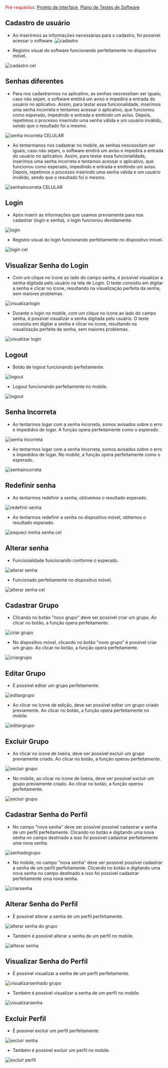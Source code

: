 <span style="color:red">Pré-requisitos: <a href="3-Projeto de Interface.md"> Projeto de Interface</a></span>, <a href="8-Plano de Testes de Software.md"> Plano de Testes de Software</a>

## Cadastro de usuário
- Ao inserirmos as informações necessárias para o cadastro, foi possível acessar o software.
![cadastro](https://github.com/ICEI-PUC-Minas-PMV-ADS/pmv-ads-2023-1-e2-proj-int-t6-rocypt/assets/111783703/f5baa1fe-0120-4cbd-949a-329e91ebd256)


- Registro visual do software funcionando perfeitamente no dispositivo móvel.

![cadastro cel](https://user-images.githubusercontent.com/111783703/236650824-16b52cc8-9a5a-417c-98b3-f0b97255eb76.gif)

## Senhas diferentes
- Para nos cadastrarmos no aplicativo, as senhas nescessitam ser iguais; caso não sejam, o software emitirá um aviso e impedirá a entrada do usuário no aplicativo. Assim, para testar essa funcionalidade, inserimos uma senha incorreta e tentamos acessar o aplicativo, que funcionou como esperado, impedindo e entrada e emitindo um aviso. Depois, repetimos o processo inserindo uma senha válida e um usuário inválido, sendo que o resultado foi o mesmo.

![senha incorreta CELULAR](https://github.com/ICEI-PUC-Minas-PMV-ADS/pmv-ads-2023-1-e2-proj-int-t6-rocypt/assets/111783703/a7b39b07-60ac-44f5-b339-a85b51b627ae)


- Ao tentarmanos nos cadastrar no mobile, as senhas nescessitam ser iguais; caso não sejam, o software emitirá um aviso e impedirá a entrada do usuário no aplicativo. Assim, para testar essa funcionalidade, inserimos uma senha incorreta e tentamos acessar o aplicativo, que funcionou como esperado, impedindo e entrada e emitindo um aviso. Depois, repetimos o processo inserindo uma senha válida e um usuário inválido, sendo que o resultado foi o mesmo.

 ![senhaincorreta CELULAR](https://github.com/ICEI-PUC-Minas-PMV-ADS/pmv-ads-2023-1-e2-proj-int-t6-rocypt/assets/111783703/9f9daca2-077e-46f9-aa1c-b9c1d4800a75)
 

## Login
- Após inserir as informações que usamos previamente para nos cadastrar (login e senha), o login funcionou devidamente.

![login](https://github.com/ICEI-PUC-Minas-PMV-ADS/pmv-ads-2023-1-e2-proj-int-t6-rocypt/assets/111783703/a50a49a0-b45a-4f53-a622-c77c4cadedd3)

- Registro visual do login funcionando perfeitamente no dispositivo móvel.

![login cel](https://user-images.githubusercontent.com/111783703/236650735-e71ddda1-6447-45ea-9645-feff4402471e.gif)

## Visualizar Senha do Login
- Com um clique no ícone ao lado do campo senha, é possível visualizar a senha digitada pelo usuário na tela de Login. O teste consistiu em digitar a senha e clicar no ícone, resultando na visualização perfeita da senha, sem maiores problemas.

![visualizarlogin](https://github.com/ICEI-PUC-Minas-PMV-ADS/pmv-ads-2023-1-e2-proj-int-t6-rocypt/assets/111783703/9ca79266-eff3-4aba-854a-c2a5de7c3bc1)

- Durante o login no mobile, com um clique no ícone ao lado do campo senha, é possível visualizar a senha digitada pelo usuário. O teste consistiu em digitar a senha e clicar no ícone, resultando na visualização perfeita da senha, sem maiores problemas.

![visualizar login](https://github.com/ICEI-PUC-Minas-PMV-ADS/pmv-ads-2023-1-e2-proj-int-t6-rocypt/assets/111783703/fb7c67ee-bcb6-4ffe-83e6-449788be0461)

## Logout
- Botão de logout funcionando perfeitamente.
  
![logout](https://github.com/ICEI-PUC-Minas-PMV-ADS/pmv-ads-2023-1-e2-proj-int-t6-rocypt/assets/111783703/201de60c-2491-4c45-be90-9f7e5f2cbda3)

- Logout funcionando perfeitamente no mobile.

![logout](https://github.com/ICEI-PUC-Minas-PMV-ADS/pmv-ads-2023-1-e2-proj-int-t6-rocypt/assets/111783703/39214a0a-06af-40b9-8210-5f9eba7036ee)


## Senha Incorreta
- Ao tentarmos logar com a senha incorreta, somos avisados sobre o erro e impedidos de logar. A função opera perfeitamente como o esperado.

![senha incorreta](https://github.com/ICEI-PUC-Minas-PMV-ADS/pmv-ads-2023-1-e2-proj-int-t6-rocypt/assets/111783703/bff2fd07-2fa3-4cd4-b2b2-95c406e3d341)

- Ao tentarmos logar com a senha incorreta, somos avisados sobre o erro e impedidos de logar. No mobile, a função opera perfeitamente como o esperado.

![senhaincorreta](https://github.com/ICEI-PUC-Minas-PMV-ADS/pmv-ads-2023-1-e2-proj-int-t6-rocypt/assets/111783703/4c674adf-d7f6-4575-b44d-caf713c9362d)

## Redefinir senha 
- Ao tentarmos redefinir a senha, obtivemos o resultado esperado.

![redefinir senha](https://user-images.githubusercontent.com/111783703/236650069-a02928ed-43ba-4ce0-a7cc-9a95e1a2686e.gif)

-  Ao tentarmos redefinir a senha no dispositivo móvel, obtiemos o resultado esperado.

![esqueci minha senha cel](https://user-images.githubusercontent.com/111783703/236650953-e472865e-234c-40eb-a5e9-3593a5f49a79.gif)


## Alterar senha
- Funcionalidade funcionando conforme o esperado.

![alterar senha](https://user-images.githubusercontent.com/111783703/236650417-1bc6d53f-6402-43e9-b8b3-b556103fe78b.gif)

- Funcionado perfeitamente no dispositivo móvel.

![alterar senha cel](https://user-images.githubusercontent.com/111783703/236650876-505f39eb-06eb-43d2-9f8a-e2e1813c5112.gif)

## Cadastrar Grupo
- Clicando no botão "novo grupo" deve ser possível criar um grupo. Ao clicar no botão, a função opera perfeitamente.
  
![criar grupo](https://github.com/ICEI-PUC-Minas-PMV-ADS/pmv-ads-2023-1-e2-proj-int-t6-rocypt/assets/111783703/2ad74c16-9310-40ea-bdfa-b58c79e8e046)

- No dispositivo móvel, clicando no botão "novo grupo" é possível criar um grupo. Ao clicar no botão, a função opera perfeitamente.

![criargrupo](https://github.com/ICEI-PUC-Minas-PMV-ADS/pmv-ads-2023-1-e2-proj-int-t6-rocypt/assets/111783703/bd169539-da6e-4924-88ab-e562de1d1b5d)


## Editar Grupo
- É possível editar um grupo perfeitamente.

 ![editargrupo](https://github.com/ICEI-PUC-Minas-PMV-ADS/pmv-ads-2023-1-e2-proj-int-t6-rocypt/assets/111783703/a5886ba5-98eb-46ac-ab23-5c77c87b51dd)

- Ao clicar no ícone de edição, deve ser possível editar um grupo criado previamente. Ao clicar no botão, a função opera perfeitamente no mobile.

![editargrupo](https://github.com/ICEI-PUC-Minas-PMV-ADS/pmv-ads-2023-1-e2-proj-int-t6-rocypt/assets/111783703/9ead626d-34eb-4427-b562-456df01bbd0e)

 
## Excluir Grupo
- Ao clicar no ícone de lixeira, deve ser possível excluir um grupo previamente criado. Ao clicar no botão, a função operou perfeitamente.

![excluir grupo](https://github.com/ICEI-PUC-Minas-PMV-ADS/pmv-ads-2023-1-e2-proj-int-t6-rocypt/assets/111783703/6f5ce740-c0e0-49d7-aeed-81454f3da813)

- No mobile, ao clicar no ícone de lixeira, deve ser possível excluir um grupo previamente criado. Ao clicar no botão, a função operou perfeitamente.

![excluir grupo](https://github.com/ICEI-PUC-Minas-PMV-ADS/pmv-ads-2023-1-e2-proj-int-t6-rocypt/assets/111783703/9d3ef468-2763-4f58-8591-f0fdece4b26f)
 

## Cadastrar Senha do Perfil
- No campo "nova senha" deve ser possível possível cadastrar a senha de um perfil perfeitamente. Clicando no botão e digitando uma nova senha no campo destinado a isso foi possível cadastrar perfeitamente uma nova senha.
  
![senhadogrupo](https://github.com/ICEI-PUC-Minas-PMV-ADS/pmv-ads-2023-1-e2-proj-int-t6-rocypt/assets/111783703/fb04ebbd-1c79-4ec3-84a9-3deaf8656f6a)

- No mobile, no campo "nova senha" deve ser possível possível cadastrar a senha de um perfil perfeitamente. Clicando no botão e digitando uma nova senha no campo destinado a isso foi possível cadastrar perfeitamente uma nova senha.

![criarsenha](https://github.com/ICEI-PUC-Minas-PMV-ADS/pmv-ads-2023-1-e2-proj-int-t6-rocypt/assets/111783703/13d522e4-d48b-4c64-be2f-ffb56be34e87)


## Alterar Senha do Perfil
- É possível alterar a senha de um perfil perfeitamente.
  
![alterar senha do grupo](https://github.com/ICEI-PUC-Minas-PMV-ADS/pmv-ads-2023-1-e2-proj-int-t6-rocypt/assets/111783703/fd22a7e0-89f5-4373-922a-5ca2e6bf6483)

- Também é possível alterar a senha de um perfil no mobile.

![allterar senha](https://github.com/ICEI-PUC-Minas-PMV-ADS/pmv-ads-2023-1-e2-proj-int-t6-rocypt/assets/111783703/d11011b3-4958-4102-a92c-0f8cbd1b29da)


## Visualizar Senha do Perfil
- É possível visualizar a senha de um perfil perfeitamente.
  
![visualizarsenhado grupo](https://github.com/ICEI-PUC-Minas-PMV-ADS/pmv-ads-2023-1-e2-proj-int-t6-rocypt/assets/111783703/c7e3833d-e770-46c4-8ce0-ed4a69d17bfd)

- Também é possível visualizar a senha de um perfil no mobile.

![visualizarsenha](https://github.com/ICEI-PUC-Minas-PMV-ADS/pmv-ads-2023-1-e2-proj-int-t6-rocypt/assets/111783703/ff70d9d1-9d57-4bd8-a496-bf1263246226)


## Excluir Perfil
- É possível excluir um perfil perfeitamente.
  
![excluir senha](https://github.com/ICEI-PUC-Minas-PMV-ADS/pmv-ads-2023-1-e2-proj-int-t6-rocypt/assets/111783703/670a8fc5-1d94-4ba1-848c-da80ceb31e45)

- Também é possível excluir um perfil no mobile.

![excluir perfil](https://github.com/ICEI-PUC-Minas-PMV-ADS/pmv-ads-2023-1-e2-proj-int-t6-rocypt/assets/111783703/143d68a4-dbb3-46ab-b9fb-d4d4421e827a)




